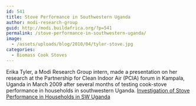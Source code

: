 ```yaml
---
id: 541
title: Stove Performance in Southwestern Uganda
author: modi-research-group
guid: http://modi.buildafrica.org/?p=541
permalink: /stove-performance-in-southwestern-uganda/
image:
  - /assets/uploads/blog/2010/04/tyler-stove.jpg
categories:
  - Biomass Cook Stoves
---
```

Erika Tyler, a Modi Research Group intern, made a presentation on her research at the Partnership for Clean Indoor Air (PCIA) forum in Kampala, Uganda in March 2009 after several months of testing cook-stove performance in households in southwestern Uganda. [Investigation of Stove Performance in Households in SW Uganda][1]

 [1]: /assets/uploads/blog/2013/06/Tyler_Household_Performance.pdf